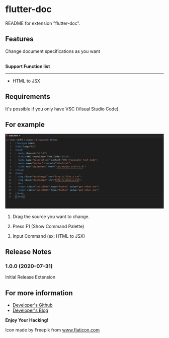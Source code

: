 # flutter-doc

README for extension "flutter-doc". 

## Features
Change document specifications as you want
<br /><br />

**Support Function list**
- - -
- HTML to JSX

## Requirements

It's possible if you only have VSC (Visual Studio Code).


## For example

![example](https://github.com/dev4us/source_warehouse/blob/master/images/sample1.gif?raw=true)

1. Drag the source you want to change.

2. Press F1 (Show Command Palette)

3. Input Command (ex: HTML to JSX)

## Release Notes

### 1.0.0 (2020-07-31)

Initial Release Extension

## For more information

* [Developer's Github](https://github.com/dev4us/flutter-doc)
* [Developer's Blog](https://dev4us.github.io)

**Enjoy Your Hacking!**

Icon made by Freepik from www.flaticon.com
